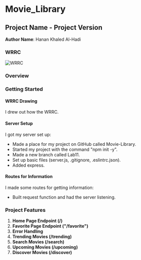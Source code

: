 # Movie_Library
## Project Name - Project Version

**Author Name**: Hanan Khaled Al-Hadi

### WRRC
![WRRC](../Movie_Library/img/wrrc2.png)

### Overview

### Getting Started
#### WRRC Drawing

I drew out how the WRRC.

#### Server Setup

I got my server set up:

- Made a place for my project on GitHub called Movie-Library.
- Started my project with the command "npm init -y".
- Made a new branch called Lab11.
- Set up basic files (server.js, .gitignore, .eslintrc.json).
- Added express.

#### Routes for Information

I made some routes for getting information:

- Built request function and had the server listening.


### Project Features
1. **Home Page Endpoint (/)**
2. **Favorite Page Endpoint ("/favorite")**
3. **Error Handling**
4. **Trending Movies (/trending)**
5. **Search Movies (/search)**
6. **Upcoming Movies (/upcoming)**
7. **Discover Movies (/discover)**